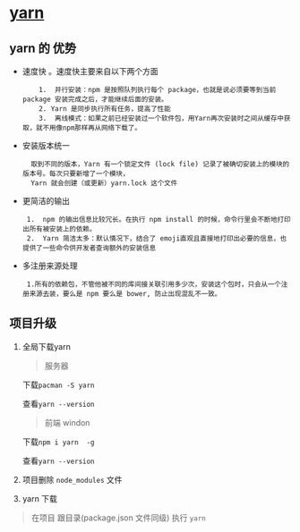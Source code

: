 
 # [yarn](https://classic.yarnpkg.com/zh-Hans/)
 
 ## yarn  的 优势
 
 + 速度快 。速度快主要来自以下两个方面
 
           1.  并行安装：npm 是按照队列执行每个 package，也就是说必须要等到当前 package 安装完成之后，才能继续后面的安装。
           2. Yarn 是同步执行所有任务，提高了性能
           3.  离线模式：如果之前已经安装过一个软件包，用Yarn再次安装时之间从缓存中获取，就不用像npm那样再从网络下载了。
   
 + 安装版本统一
 
         取到不同的版本，Yarn 有一个锁定文件 (lock file) 记录了被确切安装上的模块的版本号。每次只要新增了一个模块，
         Yarn 就会创建（或更新）yarn.lock 这个文件
 
 
 + 更简洁的输出 
 
        1.  npm 的输出信息比较冗长。在执行 npm install 的时候，命令行里会不断地打印出所有被安装上的依赖。
        2.  Yarn 简洁太多：默认情况下，结合了 emoji直观且直接地打印出必要的信息，也提供了一些命令供开发者查询额外的安装信息
     
+ 多注册来源处理

       1.所有的依赖包，不管他被不同的库间接关联引用多少次，安装这个包时，只会从一个注册来源去装，要么是 npm 要么是 bower, 防止出现混乱不一致。


##  项目升级 

1. 全局下载yarn  
      > 服务器 
      
      下载`pacman -S yarn`
         
      查看`yarn --version`
      
      >前端 windon 
      
     下载` npm i yarn  -g `
     
     查看`yarn --version`
     
 2. 项目删除 `node_modules` 文件
 
 3. yarn 下载
 
 >在项目 跟目录(package.json 文件同级) 执行  `yarn`
      
      
